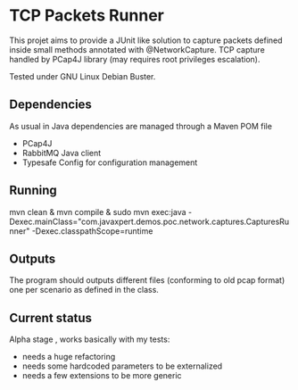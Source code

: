 # TCP Packets Runner

This projet aims to provide a JUnit  like solution to capture
packets defined inside small methods annotated with @NetworkCapture.
TCP capture handled by PCap4J library (may requires root privileges escalation).

Tested under GNU Linux Debian Buster.

## Dependencies
As usual in Java dependencies are managed through a Maven POM file
+ PCap4J
+ RabbitMQ Java client
+ Typesafe Config for configuration management

## Running
mvn clean & 
mvn compile &
sudo mvn exec:java -Dexec.mainClass="com.javaxpert.demos.poc.network.captures.CapturesRunner" -Dexec.classpathScope=runtime

## Outputs
The program should outputs different files (conforming to old pcap format)
one per scenario as defined in the class.

## Current status
Alpha stage , works basically with my tests:
+ needs a huge refactoring
+ needs some hardcoded parameters to be externalized
+ needs a few extensions to be more generic
